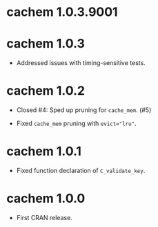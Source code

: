 cachem 1.0.3.9001
============

cachem 1.0.3
============

* Addressed issues with timing-sensitive tests.

cachem 1.0.2
============

* Closed #4: Sped up pruning for `cache_mem`. (#5)

* Fixed `cache_mem` pruning with `evict="lru"`.

cachem 1.0.1
============

* Fixed function declaration of `C_validate_key`.

cachem 1.0.0
============

* First CRAN release.
